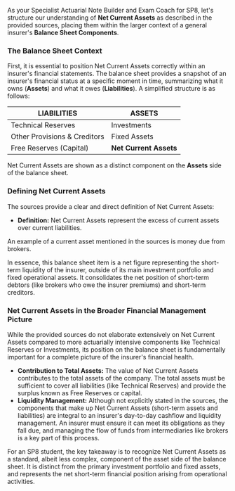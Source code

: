 As your Specialist Actuarial Note Builder and Exam Coach for SP8, let's structure our understanding of **Net Current Assets** as described in the provided sources, placing them within the larger context of a general insurer's **Balance Sheet Components**.

### **The Balance Sheet Context**

First, it is essential to position Net Current Assets correctly within an insurer's financial statements. The balance sheet provides a snapshot of an insurer's financial status at a specific moment in time, summarizing what it owns (**Assets**) and what it owes (**Liabilities**). A simplified structure is as follows:

| LIABILITIES | ASSETS |
| ----- | ----- |
| Technical Reserves | Investments |
| Other Provisions & Creditors | Fixed Assets |
| Free Reserves (Capital) | **Net Current Assets** |

Net Current Assets are shown as a distinct component on the **Assets** side of the balance sheet.

### **Defining Net Current Assets**

The sources provide a clear and direct definition of Net Current Assets:

* **Definition:** Net Current Assets represent the excess of current assets over current liabilities.

An example of a current asset mentioned in the sources is money due from brokers.

In essence, this balance sheet item is a net figure representing the short-term liquidity of the insurer, outside of its main investment portfolio and fixed operational assets. It consolidates the net position of short-term debtors (like brokers who owe the insurer premiums) and short-term creditors.

### **Net Current Assets in the Broader Financial Management Picture**

While the provided sources do not elaborate extensively on Net Current Assets compared to more actuarially intensive components like Technical Reserves or Investments, its position on the balance sheet is fundamentally important for a complete picture of the insurer's financial health.

* **Contribution to Total Assets:** The value of Net Current Assets contributes to the total assets of the company. The total assets must be sufficient to cover all liabilities (like Technical Reserves) and provide the surplus known as Free Reserves or capital.  
* **Liquidity Management:** Although not explicitly stated in the sources, the components that make up Net Current Assets (short-term assets and liabilities) are integral to an insurer's day-to-day cashflow and liquidity management. An insurer must ensure it can meet its obligations as they fall due, and managing the flow of funds from intermediaries like brokers is a key part of this process.

For an SP8 student, the key takeaway is to recognize Net Current Assets as a standard, albeit less complex, component of the asset side of the balance sheet. It is distinct from the primary investment portfolio and fixed assets, and represents the net short-term financial position arising from operational activities.

